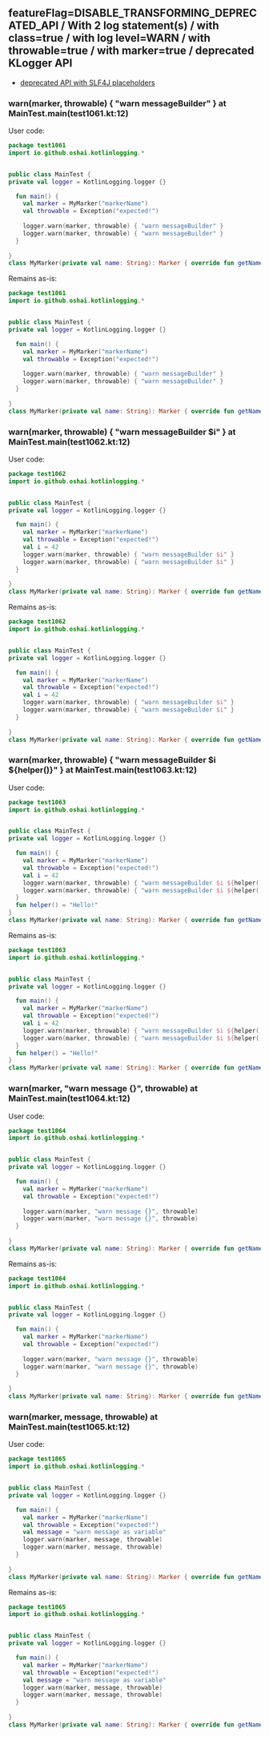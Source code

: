 ## featureFlag=DISABLE_TRANSFORMING_DEPRECATED_API / With 2 log statement(s) / with class=true / with log level=WARN / with throwable=true / with marker=true / deprecated KLogger API

* [deprecated API with SLF4J placeholders](deprecated-slf4j-placeholders.md)

###  warn(marker, throwable) { "warn messageBuilder" } at MainTest.main(test1061.kt:12)

User code:
```kotlin
package test1061
import io.github.oshai.kotlinlogging.*


public class MainTest {
private val logger = KotlinLogging.logger {}

  fun main() {
    val marker = MyMarker("markerName")
    val throwable = Exception("expected!")
    
    logger.warn(marker, throwable) { "warn messageBuilder" }
    logger.warn(marker, throwable) { "warn messageBuilder" }
  }
  
}
class MyMarker(private val name: String): Marker { override fun getName() = name }

```
  
Remains as-is:
```kotlin
package test1061
import io.github.oshai.kotlinlogging.*


public class MainTest {
private val logger = KotlinLogging.logger {}

  fun main() {
    val marker = MyMarker("markerName")
    val throwable = Exception("expected!")
    
    logger.warn(marker, throwable) { "warn messageBuilder" }
    logger.warn(marker, throwable) { "warn messageBuilder" }
  }
  
}
class MyMarker(private val name: String): Marker { override fun getName() = name }

```

###  warn(marker, throwable) { "warn messageBuilder $i" } at MainTest.main(test1062.kt:12)

User code:
```kotlin
package test1062
import io.github.oshai.kotlinlogging.*


public class MainTest {
private val logger = KotlinLogging.logger {}

  fun main() {
    val marker = MyMarker("markerName")
    val throwable = Exception("expected!")
    val i = 42
    logger.warn(marker, throwable) { "warn messageBuilder $i" }
    logger.warn(marker, throwable) { "warn messageBuilder $i" }
  }
  
}
class MyMarker(private val name: String): Marker { override fun getName() = name }

```
  
Remains as-is:
```kotlin
package test1062
import io.github.oshai.kotlinlogging.*


public class MainTest {
private val logger = KotlinLogging.logger {}

  fun main() {
    val marker = MyMarker("markerName")
    val throwable = Exception("expected!")
    val i = 42
    logger.warn(marker, throwable) { "warn messageBuilder $i" }
    logger.warn(marker, throwable) { "warn messageBuilder $i" }
  }
  
}
class MyMarker(private val name: String): Marker { override fun getName() = name }

```

###  warn(marker, throwable) { "warn messageBuilder $i ${helper()}" } at MainTest.main(test1063.kt:12)

User code:
```kotlin
package test1063
import io.github.oshai.kotlinlogging.*


public class MainTest {
private val logger = KotlinLogging.logger {}

  fun main() {
    val marker = MyMarker("markerName")
    val throwable = Exception("expected!")
    val i = 42
    logger.warn(marker, throwable) { "warn messageBuilder $i ${helper()}" }
    logger.warn(marker, throwable) { "warn messageBuilder $i ${helper()}" }
  }
  fun helper() = "Hello!"
}
class MyMarker(private val name: String): Marker { override fun getName() = name }

```
  
Remains as-is:
```kotlin
package test1063
import io.github.oshai.kotlinlogging.*


public class MainTest {
private val logger = KotlinLogging.logger {}

  fun main() {
    val marker = MyMarker("markerName")
    val throwable = Exception("expected!")
    val i = 42
    logger.warn(marker, throwable) { "warn messageBuilder $i ${helper()}" }
    logger.warn(marker, throwable) { "warn messageBuilder $i ${helper()}" }
  }
  fun helper() = "Hello!"
}
class MyMarker(private val name: String): Marker { override fun getName() = name }

```

###  warn(marker, "warn message {}", throwable) at MainTest.main(test1064.kt:12)

User code:
```kotlin
package test1064
import io.github.oshai.kotlinlogging.*


public class MainTest {
private val logger = KotlinLogging.logger {}

  fun main() {
    val marker = MyMarker("markerName")
    val throwable = Exception("expected!")
    
    logger.warn(marker, "warn message {}", throwable)
    logger.warn(marker, "warn message {}", throwable)
  }
  
}
class MyMarker(private val name: String): Marker { override fun getName() = name }

```
  
Remains as-is:
```kotlin
package test1064
import io.github.oshai.kotlinlogging.*


public class MainTest {
private val logger = KotlinLogging.logger {}

  fun main() {
    val marker = MyMarker("markerName")
    val throwable = Exception("expected!")
    
    logger.warn(marker, "warn message {}", throwable)
    logger.warn(marker, "warn message {}", throwable)
  }
  
}
class MyMarker(private val name: String): Marker { override fun getName() = name }

```

###  warn(marker, message, throwable) at MainTest.main(test1065.kt:12)

User code:
```kotlin
package test1065
import io.github.oshai.kotlinlogging.*


public class MainTest {
private val logger = KotlinLogging.logger {}

  fun main() {
    val marker = MyMarker("markerName")
    val throwable = Exception("expected!")
    val message = "warn message as variable"
    logger.warn(marker, message, throwable)
    logger.warn(marker, message, throwable)
  }
  
}
class MyMarker(private val name: String): Marker { override fun getName() = name }

```
  
Remains as-is:
```kotlin
package test1065
import io.github.oshai.kotlinlogging.*


public class MainTest {
private val logger = KotlinLogging.logger {}

  fun main() {
    val marker = MyMarker("markerName")
    val throwable = Exception("expected!")
    val message = "warn message as variable"
    logger.warn(marker, message, throwable)
    logger.warn(marker, message, throwable)
  }
  
}
class MyMarker(private val name: String): Marker { override fun getName() = name }

```
